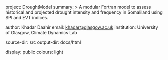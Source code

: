 project: DroughtModel
summary: >
  A modular Fortran model to assess historical and projected drought
  intensity and frequency in Somaliland using SPI and EVT indices.

author: Khadar Daahir
email: khadar@glasgow.ac.uk
institution: University of Glasgow, Climate Dynamics Lab

source-dir: src
output-dir: docs/html

display: public
colours: light
